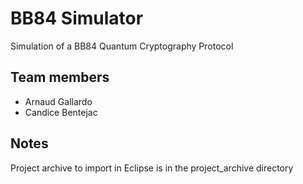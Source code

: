 # BB84 Simulator
Simulation of a BB84 Quantum Cryptography Protocol

## Team members
  - Arnaud Gallardo
  - Candice Bentejac
  
## Notes

Project archive to import in Eclipse is in the project_archive directory
